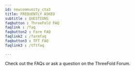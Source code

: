 ```yaml
---
id: newcommunity_cta3
title: FREQUENTLY ASKED  
subtitle : QUESTIONS
faqbutton : ThreeFold FAQ
faqlink : /faq
faqbutton2 : Farm FAQ
faqlink2 : /farmfaq
faqbutton3 : TFT FAQ
faqlink3 : /tftfaq

---
```

Check out the FAQs or ask a question on the ThreeFold Forum.
